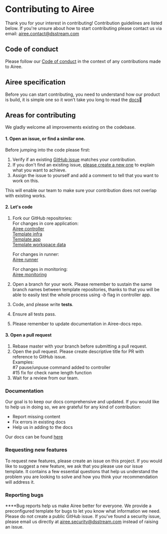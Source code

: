 # Contributing to Airee
Thank you for your interest in contributing! Contribution guidelines are listed below. If you're unsure about how to start contributing please contact us via email: [airee.contact@dsstream.com](mailto:airee.contact@dsstream.com) 

## Code of conduct
Please follow our [Code of conduct](CODE_OF_CONDUCT.md) in the context of any contributions made to Airee.

## Airee specification
Before you can start contributing, you need to understand how our product is build, it is simple one so it won’t take you long 
to read the [docs](https://github.com/ds-stream/Airee-docs)🙂

## Areas for contributing
We gladly welcome all improvements existing on the codebase. 

#### 1. Open an issue, or find a similar one.
Before jumping into the code please first:
1. Verify if an existing [GitHub issue](https://github.com/ds-stream/Airee-docs/issues) matches your contribution.
2. If you don't find an existing issue, [please create a new one](https://github.com/ds-stream/Airee-docs/issues/new/choose) to explain what you want to achieve.
3. Assign the issue to yourself and add a comment to tell that you want to work on this.

This will enable our team to make sure your contribution does not overlap with existing works.

#### 2. Let's code
1. Fork our GitHub repositories:  
   For changes in core application:  
   [Airee controller](https://github.com/ds-stream/airee-controller)  
   [Template infra](https://github.com/ds-stream/airee-template-infra-gcp)  
   [Template app](https://github.com/ds-stream/airee-template-app-gcp)  
   [Template workspace data](https://github.com/ds-stream/airee-template-workspace-data-gcp)
   
   For changes in runner:<br>
   [Airee runner](https://github.com/ds-stream/airee-runner-gcp)
   
   For changes in monitoring:<br>
   [Airee monitoring](https://github.com/ds-stream/airee-monitoring-gcp)
   
3. Open a branch for your work. Please remember to sustain the same branch names between template repositories, thanks to that you will be able to easily test the whole process using _-b_ flag in controller app.
4. Code, and please write **tests**.
5. Ensure all tests pass.  
6. Please remember to update documentation in Airee-docs repo.

#### 3. Open a pull request
1. Rebase master with your branch before submitting a pull request.
2. Open the pull request.
   Please create descriptive title for PR with reference to GitHub issue.  
   Examples:  
    #7 pause/unpuse command added to controller  
    #15 fix for check name length function  
3. Wait for a review from our team.

### **Documentation**
Our goal is to keep our docs comprehensive and updated. If you would like to help us in doing so, we are grateful for any kind of contribution:

* Report missing content
* Fix errors in existing docs
* Help us in adding to the docs

Our docs can be found [here](https://github.com/ds-stream/Airee-docs)

### **Requesting new features**
To request new features, please create an issue on this project.
If you would like to suggest a new feature, we ask that you please use our issue template. 
It contains a few essential questions that help us understand the problem you are looking to solve and how you think your recommendation will address it.

### **Reporting bugs**
**‌**Bug reports help us make Airee better for everyone. We provide a preconfigured template for bugs to let you know what information we need.
Please do not create a public GitHub issue. If you've found a security issue, please email us directly at [airee.security@dsstream.com](mailto:airee.security@dsstream.com) instead of raising an issue.
